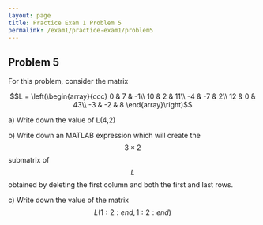 ```yaml
---
layout: page
title: Practice Exam 1 Problem 5
permalink: /exam1/practice-exam1/problem5
---
```


## Problem 5

For this problem, consider the matrix

$$L = \left(\begin{array}{ccc}
  0 &  7 & -1\\
 10 &  2 & 11\\
 -4 & -7 &  2\\
 12 &  0 & 43\\
 -3 & -2 &  8
\end{array}\right)$$

a) Write down the value of L(4,2)

b) Write down an MATLAB expression which will create the $$3\times 2$$ submatrix of $$L$$ obtained by deleting the first column and both the first and last rows.

c) Write down the value of the matrix $$L(1:2:end,1:2:end)$$

